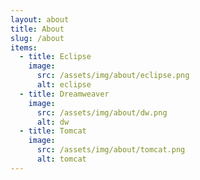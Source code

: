 ```yaml
---
layout: about
title: About
slug: /about
items:
  - title: Eclipse
    image:
      src: /assets/img/about/eclipse.png
      alt: eclipse
  - title: Dreamweaver
    image:
      src: /assets/img/about/dw.png
      alt: dw
  - title: Tomcat
    image:
      src: /assets/img/about/tomcat.png
      alt: tomcat
---
```


<br />

       
